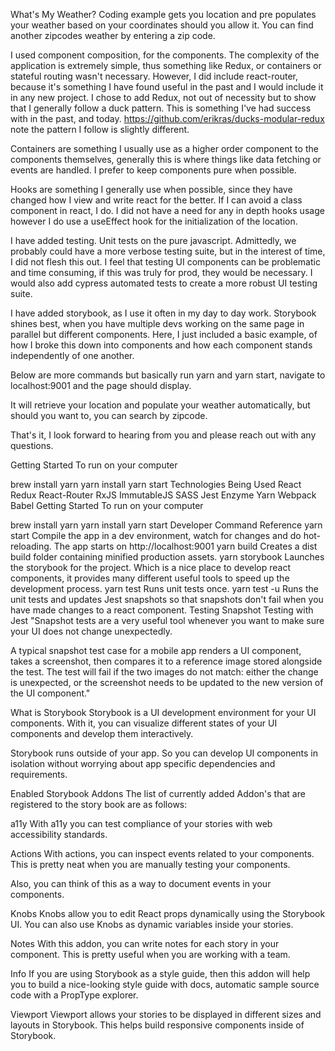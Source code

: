 What's My Weather?
Coding example gets you location and pre populates your weather based on your coordinates should you allow it. You can find another zipcodes weather by entering a zip code.

I used component composition, for the components. The complexity of the application is extremely simple, thus something like Redux, or containers or stateful routing wasn't necessary. However, I did include react-router, because it's something I have found useful in the past and I would include it in any new project. I chose to add Redux, not out of necessity but to show that I generally follow a duck pattern. This is something I've had success with in the past, and today. https://github.com/erikras/ducks-modular-redux note the pattern I follow is slightly different.

Containers are something I usually use as a higher order component to the components themselves, generally this is where things like data fetching or events are handled. I prefer to keep components pure when possible.

Hooks are something I generally use when possible, since they have changed how I view and write react for the better. If I can avoid a class component in react, I do. I did not have a need for any in depth hooks usage however I do use a useEffect hook for the initialization of the location.

I have added testing. Unit tests on the pure javascript. Admittedly, we probably could have a more verbose testing suite, but in the interest of time, I did not flesh this out. I feel that testing UI components can be problematic and time consuming, if this was truly for prod, they would be necessary. I would also add cypress automated tests to create a more robust UI testing suite.

I have added storybook, as I use it often in my day to day work. Storybook shines best, when you have multiple devs working on the same page in parallel but different components. Here, I just included a basic example, of how I broke this down into components and how each component stands independently of one another.

Below are more commands but basically run yarn and yarn start, navigate to localhost:9001 and the page should display.

It will retrieve your location and populate your weather automatically, but should you want to, you can search by zipcode.

That's it, I look forward to hearing from you and please reach out with any questions.

Getting Started
To run on your computer

brew install yarn
yarn install
yarn start
Technologies Being Used
React
Redux
React-Router
RxJS
ImmutableJS
SASS
Jest
Enzyme
Yarn
Webpack
Babel
Getting Started
To run on your computer

brew install yarn
yarn install
yarn start
Developer Command Reference
yarn start Compile the app in a dev environment, watch for changes and do hot-reloading. The app starts on http://localhost:9001
yarn build Creates a dist build folder containing minified production assets.
yarn storybook Launches the storybook for the project. Which is a nice place to develop react components, it provides many different useful tools to speed up the development process.
yarn test Runs unit tests once.
yarn test -u Runs the unit tests and updates Jest snapshots so that snapshots don't fail when you have made changes to a react component.
Testing
Snapshot Testing with Jest
"Snapshot tests are a very useful tool whenever you want to make sure your UI does not change unexpectedly.

A typical snapshot test case for a mobile app renders a UI component, takes a screenshot, then compares it to a reference image stored alongside the test. The test will fail if the two images do not match: either the change is unexpected, or the screenshot needs to be updated to the new version of the UI component."

What is Storybook
Storybook is a UI development environment for your UI components. With it, you can visualize different states of your UI components and develop them interactively.

Storybook runs outside of your app. So you can develop UI components in isolation without worrying about app specific dependencies and requirements.

Enabled Storybook Addons
The list of currently added Addon's that are registered to the story book are as follows:

a11y
With a11y you can test compliance of your stories with web accessibility standards.

Actions
With actions, you can inspect events related to your components. This is pretty neat when you are manually testing your components.

Also, you can think of this as a way to document events in your components.

Knobs
Knobs allow you to edit React props dynamically using the Storybook UI. You can also use Knobs as dynamic variables inside your stories.

Notes
With this addon, you can write notes for each story in your component. This is pretty useful when you are working with a team.

Info
If you are using Storybook as a style guide, then this addon will help you to build a nice-looking style guide with docs, automatic sample source code with a PropType explorer.

Viewport
Viewport allows your stories to be displayed in different sizes and layouts in Storybook. This helps build responsive components inside of Storybook.
